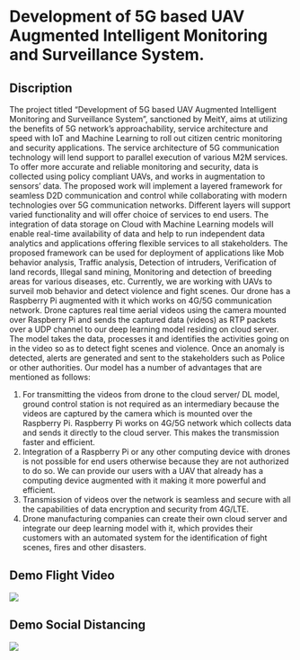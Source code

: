 # Development of 5G based UAV Augmented Intelligent Monitoring and Surveillance System.


## Discription

The project titled “Development of 5G based UAV Augmented Intelligent Monitoring and Surveillance System”,
sanctioned by MeitY, aims at utilizing the benefits of 5G network’s approachability, service architecture and speed
with IoT and Machine Learning to roll out citizen centric monitoring and security applications. The service
architecture of 5G communication technology will lend support to parallel execution of various M2M services. To
offer more accurate and reliable monitoring and security, data is collected using policy compliant UAVs, and works
in augmentation to sensors’ data. The proposed work will implement a layered framework for seamless D2D
communication and control while collaborating with modern technologies over 5G communication networks.
Different layers will support varied functionality and will offer choice of services to end users. The integration of
data storage on Cloud with Machine Learning models will enable real-time availability of data and help to run
independent data analytics and applications offering flexible services to all stakeholders. The proposed framework
can be used for deployment of applications like Mob behavior analysis, Traffic analysis, Detection of intruders,
Verification of land records, Illegal sand mining, Monitoring and detection of breeding areas for various diseases,
etc.
Currently, we are working with UAVs to surveil mob behavior and detect violence and fight scenes. Our drone has a
Raspberry Pi augmented with it which works on 4G/5G communication network. Drone captures real time aerial
videos using the camera mounted over Raspberry Pi and sends the captured data (videos) as RTP packets over a
UDP channel to our deep learning model residing on cloud server. The model takes the data, processes it and
identifies the activities going on in the video so as to detect fight scenes and violence. Once an anomaly is detected,
alerts are generated and sent to the stakeholders such as Police or other authorities.
Our model has a number of advantages that are mentioned as follows:
1. For transmitting the videos from drone to the cloud server/ DL model, ground control station is not required as
an intermediary because the videos are captured by the camera which is mounted over the Raspberry Pi.
Raspberry Pi works on 4G/5G network which collects data and sends it directly to the cloud server. This makes
the transmission faster and efficient.
2. Integration of a Raspberry Pi or any other computing device with drones is not possible for end users otherwise
because they are not authorized to do so. We can provide our users with a UAV that already has a computing
device augmented with it making it more powerful and efficient.
3. Transmission of videos over the network is seamless and secure with all the capabilities of data encryption and
security from 4G/LTE.
4. Drone manufacturing companies can create their own cloud server and integrate our deep learning model with
it, which provides their customers with an automated system for the identification of fight scenes, fires and
other disasters.
## Demo Flight Video
![](https://github.com/telelabchd/finalrelease-uav-telelab-meity/blob/main/ezgif.com-gif-maker.gif)

## Demo Social Distancing
![](https://github.com/telelabchd/finalrelease-uav-telelab-meity/blob/main/sample%20distancing.gif)
